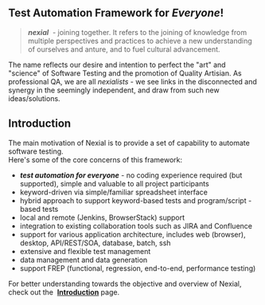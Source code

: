 **Test Automation Framework for _Everyone_!**
---------------------------------------------

> _***nexial***_  - joining together.  It refers to the joining of knowledge from multiple perspectives 
and practices to achieve a new understanding of ourselves and anture, and to fuel cultural 
advancement. 

The name reflects our desire and intention to perfect the "art" and "science" of Software Testing 
and the promotion of Quality Artisian.  As professional QA, we are all _nexialists_ - we see links
in the disconnected and synergy in the seemingly independent, and draw from such new 
ideas/solutions.


**Introduction**
----------------

The main motivation of Nexial is to provide a set of capability to automate software testing.  
Here's some of the core concerns of this framework:

* ***test automation for everyone*** - no coding experience required (but supported), simple and 
  valuable to all project participants
* keyword-driven via simple/familiar spreadsheet interface
* hybrid approach to support keyword-based tests and program/script -based tests
* local and remote (Jenkins, BrowserStack) support
* integration to existing collaboration tools such as JIRA and Confluence
* support for various application architecture, includes web (browser), desktop, API/REST/SOA, 
		database, batch, ssh
* extensive and flexible test management
* data management and data generation
* support FREP (functional, regression, end-to-end, performance testing)

For better understanding towards the objective and overview of Nexial, check out the 
**[Introduction](quickstart/IntroductionAndFAQ)** page.

